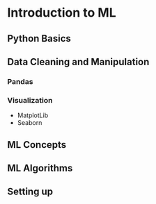 Introduction to ML
===================================

## Python Basics


## Data Cleaning and Manipulation
### Pandas

### Visualization
* MatplotLib
* Seaborn

## ML Concepts

## ML Algorithms




Setting up
------------

